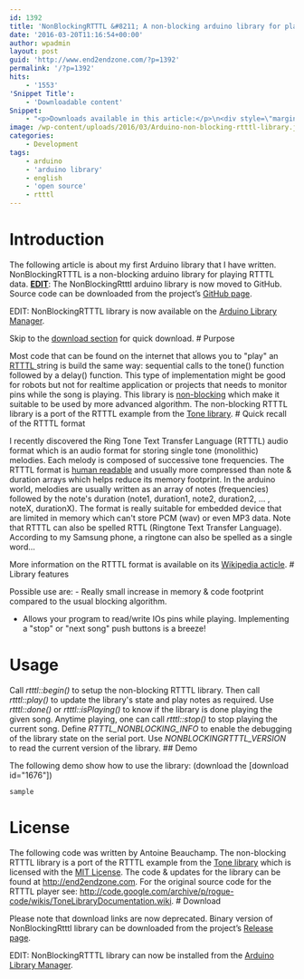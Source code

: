 ```yaml
---
id: 1392
title: 'NonBlockingRTTTL &#8211; A non-blocking arduino library for playing RTTTL melodies'
date: '2016-03-20T11:16:54+00:00'
author: wpadmin
layout: post
guid: 'http://www.end2endzone.com/?p=1392'
permalink: '/?p=1392'
hits:
    - '1553'
'Snippet Title':
    - 'Downloadable content'
Snippet:
    - "<p>Downloads available in this article:</p>\n<div style=\"margin-bottom: 18px\">\n<p class=\"nomarginbottom\">Library:</p>\n<ul class=\"fa-ul\">\n<li><a href=\"http://github.com/end2endzone/NonBlockingRTTTL/releases\"><i class=\"fa-li fa fa-download\" style=\"position: inherit;\"></i>NonBlockingRtttl arduino library</a></li>\n</ul>\n</div>\n<div style=\"margin-bottom: 18px\">\n<p class=\"nomarginbottom\">Example:</p>\n<ul class=\"fa-ul\">\n<li><a href=\"/download/1676/\"><i class=\"fa-li fa fa-download\" style=\"position: inherit;\"></i>NonBlockingRtttl demo sample</a></li>\n</ul>\n</div>\n"
image: /wp-content/uploads/2016/03/Arduino-non-blocking-rtttl-library.jpg
categories:
    - Development
tags:
    - arduino
    - 'arduino library'
    - english
    - 'open source'
    - rtttl
---
```


# Introduction

The following article is about my first Arduino library that I have written. NonBlockingRTTTL is a non-blocking arduino library for playing RTTTL data. <span style="text-decoration: underline;">**EDIT**</span>: The NonBlockingRtttl arduino library is now moved to GitHub. Source code can be downloaded from the project’s [GitHub page](http://github.com/end2endzone/NonBlockingRTTTL).

EDIT: NonBlockingRTTTL library is now available on the [Arduino Library Manager](http://www.arduino.cc/en/guide/libraries#toc3).

Skip to the [download section](#Download) for quick download. # Purpose

Most code that can be found on the internet that allows you to "play" an [RTTTL ](#Quick_recall_of_the_RTTTL_format)string is build the same way: sequential calls to the tone() function followed by a delay() function. This type of implementation might be good for robots but not for realtime application or projects that needs to monitor pins while the song is playing. This library is [non-blocking](http://en.wikipedia.org/wiki/Non-blocking_algorithm) which make it suitable to be used by more advanced algorithm. The non-blocking RTTTL library is a port of the RTTTL example from the [Tone library](http://storage.googleapis.com/google-code-archive-downloads/v2/code.google.com/rogue-code/Arduino-Library-Tone.zip). # Quick recall of the RTTTL format

I recently discovered the Ring Tone Text Transfer Language (RTTTL) audio format which is an audio format for storing single tone (monolithic) melodies. Each melody is composed of successive tone frequencies. The RTTTL format is [human readable](http://stackoverflow.com/questions/568671/why-should-i-use-a-human-readable-file-format) and usually more compressed than note &amp; duration arrays which helps reduce its memory footprint. In the arduino world, melodies are usually written as an array of notes (frequencies) followed by the note's duration (note1, duration1, note2, duration2, ... , noteX, durationX). The format is really suitable for embedded device that are limited in memory which can't store PCM (wav) or even MP3 data. Note that RTTTL can also be spelled RTTL (Ringtone Text Transfer Language). According to my Samsung phone, a ringtone can also be spelled as a single word...

More information on the RTTTL format is available on its [Wikipedia acticle](https://en.wikipedia.org/wiki/Ring_Tone_Transfer_Language). # Library features

Possible use are: - Really small increase in memory &amp; code footprint compared to the usual blocking algorithm.
- Allows your program to read/write IOs pins while playing. Implementing a "stop" or "next song" push buttons is a breeze!

# Usage

Call *rtttl::begin()* to setup the non-blocking RTTTL library. Then call *rtttl::play()* to update the library's state and play notes as required. Use *rtttl::done()* or *rtttl::isPlaying()* to know if the library is done playing the given song. Anytime playing, one can call *rtttl::stop()* to stop playing the current song. Define *RTTTL\_NONBLOCKING\_INFO* to enable the debugging of the library state on the serial port. Use *NONBLOCKINGRTTTL\_VERSION* to read the current version of the library. ## Demo

The following demo show how to use the library: (download the \[download id="1676"\])

```
sample
```

# License

The following code was written by Antoine Beauchamp. The non-blocking RTTTL library is a port of the RTTTL example from the [Tone library](http://storage.googleapis.com/google-code-archive-downloads/v2/code.google.com/rogue-code/Arduino-Library-Tone.zip) which is licensed with the [MIT License](http://www.opensource.org/licenses/mit-license.php). The code &amp; updates for the library can be found at <http://end2endzone.com>. For the original source code for the RTTTL player see: <http://code.google.com/archive/p/rogue-code/wikis/ToneLibraryDocumentation.wiki>. # Download

Please note that download links are now deprecated. Binary version of NonBlockingRtttl library can be downloaded from the project’s [Release page](https://github.com/end2endzone/NonBlockingRTTTL/releases).

EDIT: NonBlockingRTTTL library can now be installed from the [Arduino Library Manager](http://www.arduino.cc/en/guide/libraries#toc3).